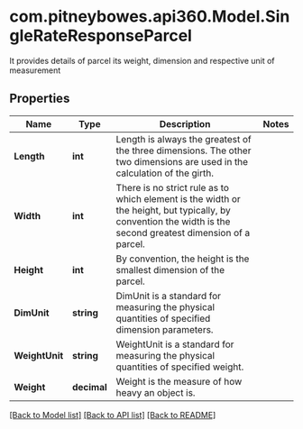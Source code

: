 # com.pitneybowes.api360.Model.SingleRateResponseParcel
It provides details of parcel its weight, dimension and respective unit of measurement

## Properties

Name | Type | Description | Notes
------------ | ------------- | ------------- | -------------
**Length** | **int** | Length is always the greatest of the three dimensions. The other two dimensions are used in the calculation of the girth. | 
**Width** | **int** | There is no strict rule as to which element is the width or the height, but typically, by convention the width is the second greatest dimension of a parcel. | 
**Height** | **int** | By convention, the height is the smallest dimension of the parcel. | 
**DimUnit** | **string** | DimUnit is a standard for measuring the physical quantities of specified dimension parameters. | 
**WeightUnit** | **string** | WeightUnit is a standard for measuring the physical quantities of specified weight. | 
**Weight** | **decimal** | Weight is the measure of how heavy an object is. | 

[[Back to Model list]](../../README.md#documentation-for-models) [[Back to API list]](../../README.md#documentation-for-api-endpoints) [[Back to README]](../../README.md)

